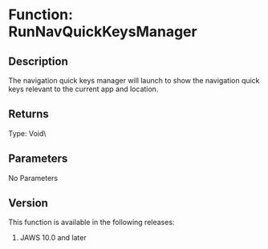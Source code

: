 # Function: RunNavQuickKeysManager

## Description

The navigation quick keys manager will launch to show the navigation
quick keys relevant to the current app and location.

## Returns

Type: Void\

## Parameters

No Parameters

## Version

This function is available in the following releases:

1.  JAWS 10.0 and later
